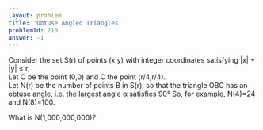 ```yaml
---
layout: problem
title: 'Obtuse Angled Triangles'
problemId: 210
answer: -1
---
```

Consider the set S(r) of points (x,y) with integer coordinates satisfying |x| + |y| ≤ r.   
 Let O be the point (0,0) and C the point (r/4,r/4).   
 Let N(r) be the number of points B in S(r), so that the triangle OBC has an obtuse angle, i.e. the largest angle α satisfies 90° So, for example, N(4)=24 and N(8)=100.

 What is N(1,000,000,000)?